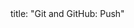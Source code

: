 <frontmatter>
title: "Git and GitHub: Push"
</frontmatter>

<include src="unit-inPage-asFlat.md" boilerplate />